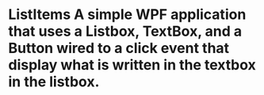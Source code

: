# ListItems A simple WPF application that uses a Listbox, TextBox, and a Button wired to a click event that display what is written in the textbox in the listbox.
